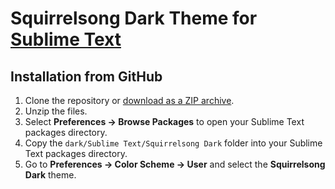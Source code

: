 # Squirrelsong Dark Theme for [Sublime Text](https://www.sublimetext.com/)

## Installation from GitHub

1. Clone the repository or [download as a ZIP archive](https://github.com/sapegin/squirrelsong/archive/refs/heads/master.zip).
2. Unzip the files.
3. Select **Preferences → Browse Packages** to open your Sublime Text packages directory.
4. Copy the `dark/Sublime Text/Squirrelsong Dark` folder into your Sublime Text packages directory.
5. Go to **Preferences → Color Scheme → User** and select the **Squirrelsong Dark** theme.
